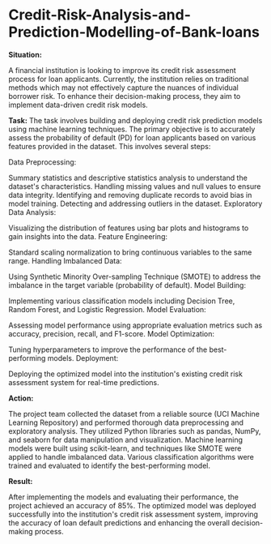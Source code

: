 # Credit-Risk-Analysis-and-Prediction-Modelling-of-Bank-loans

**Situation:**

A financial institution is looking to improve its credit risk assessment process for loan applicants. Currently, the institution relies on traditional methods which may not effectively capture the nuances of individual borrower risk. To enhance their decision-making process, they aim to implement data-driven credit risk models.

**Task:**
The task involves building and deploying credit risk prediction models using machine learning techniques. The primary objective is to accurately assess the probability of default (PD) for loan applicants based on various features provided in the dataset. This involves several steps:

Data Preprocessing:

Summary statistics and descriptive statistics analysis to understand the dataset's characteristics.
Handling missing values and null values to ensure data integrity.
Identifying and removing duplicate records to avoid bias in model training.
Detecting and addressing outliers in the dataset.
Exploratory Data Analysis:

Visualizing the distribution of features using bar plots and histograms to gain insights into the data.
Feature Engineering:

Standard scaling normalization to bring continuous variables to the same range.
Handling Imbalanced Data:

Using Synthetic Minority Over-sampling Technique (SMOTE) to address the imbalance in the target variable (probability of default).
Model Building:

Implementing various classification models including Decision Tree, Random Forest, and Logistic Regression.
Model Evaluation:

Assessing model performance using appropriate evaluation metrics such as accuracy, precision, recall, and F1-score.
Model Optimization:

Tuning hyperparameters to improve the performance of the best-performing models.
Deployment:

Deploying the optimized model into the institution's existing credit risk assessment system for real-time predictions.

**Action:**


The project team collected the dataset from a reliable source (UCI Machine Learning Repository) and performed thorough data preprocessing and exploratory analysis. They utilized Python libraries such as pandas, NumPy, and seaborn for data manipulation and visualization. Machine learning models were built using scikit-learn, and techniques like SMOTE were applied to handle imbalanced data. Various classification algorithms were trained and evaluated to identify the best-performing model.

**Result:**


After implementing the models and evaluating their performance, the project achieved an accuracy of 85%. The optimized model was deployed successfully into the institution's credit risk assessment system, improving the accuracy of loan default predictions and enhancing the overall decision-making process.
